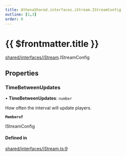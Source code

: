 ```yaml
---
title: AthenaShared.interfaces.iStream.IStreamConfig
outline: [1,3]
order: 0
---
```


# {{ $frontmatter.title }}


[shared/interfaces/iStream](../modules/shared_interfaces_iStream.md).IStreamConfig

## Properties

### TimeBetweenUpdates

• **TimeBetweenUpdates**: `number`

How often the interval will update players.

**`Memberof`**

IStreamConfig

#### Defined in

[shared/interfaces/iStream.ts:9](https://github.com/Stuyk/altv-athena/blob/9c488f0/src/core/shared/interfaces/iStream.ts#L9)
